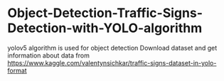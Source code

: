 # Object-Detection-Traffic-Signs-Detection-with-YOLO-algorithm
yolov5 algorithm is used for object detection
Download dataset and get information about data from https://www.kaggle.com/valentynsichkar/traffic-signs-dataset-in-yolo-format
